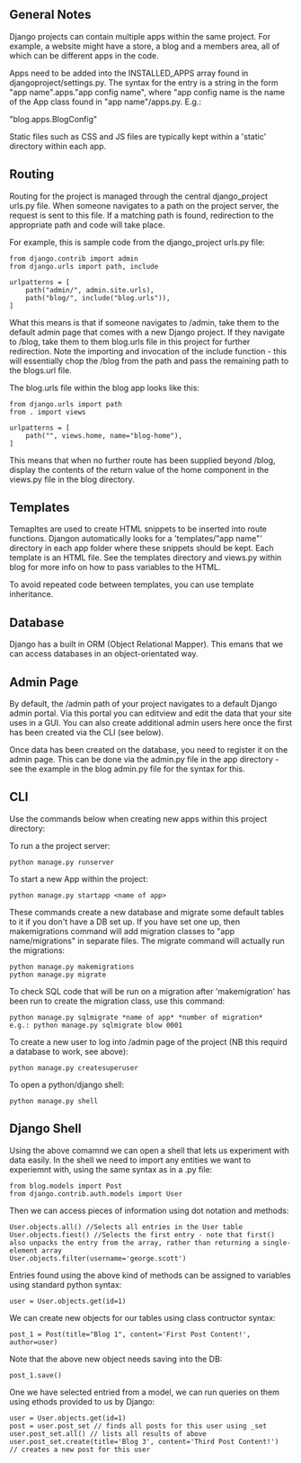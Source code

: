 ## General Notes

Django projects can contain multiple apps within the same project. For example, a website might have a store, a blog and a members area, all of which can be different apps in the code.

Apps need to be added into the INSTALLED_APPS array found in djangoproject/settings.py. The syntax for the entry is a string in the form "app name".apps."app config name", where "app config name is the name of the App class found in "app name"/apps.py. E.g.:

"blog.apps.BlogConfig"

Static files such as CSS and JS files are typically kept within a 'static' directory within each app.

## Routing

Routing for the project is managed through the central django_project urls.py file. When someone navigates to a path on the project server, the request is sent to this file. If a matching path is found, redirection to the appropriate path and code will take place.

For example, this is sample code from the django_project urls.py file:

    from django.contrib import admin
    from django.urls import path, include

    urlpatterns = [
        path("admin/", admin.site.urls),
        path("blog/", include("blog.urls")),
    ]

What this means is that if someone navigates to /admin, take them to the default admin page that comes with a new Django project. If they navigate to /blog, take them to them blog.urls file in this project for further redirection. Note the importing and invocation of the include function - this will essentially chop the /blog from the path and pass the remaining path to the blogs.url file.

The blog.urls file within the blog app looks like this:

    from django.urls import path
    from . import views

    urlpatterns = [
        path("", views.home, name="blog-home"),
    ]

This means that when no further route has been supplied beyond /blog, display the contents of the return value of the home component in the views.py file in the blog directory.

## Templates

Temapltes are used to create HTML snippets to be inserted into route functions. Djangon automatically looks for a 'templates/"app name"' directory in each app folder where these snippets should be kept. Each template is an HTML file. See the templates directory and views.py within blog for more info on how to pass variables to the HTML.

To avoid repeated code between templates, you can use template inheritance.

## Database

Django has a built in ORM (Object Relational Mapper). This emans that we can access databases in an object-orientated way.

## Admin Page

By default, the /admin path of your project navigates to a default Django admin portal. Via this portal you can editview and edit the data that your site uses in a GUI. You can also create additional admin users here once the first has been created via the CLI (see below).

Once data has been created on the database, you need to register it on the admin page. This can be done via the admin.py file in the app directory - see the example in the blog admin.py file for the syntax for this.

## CLI

Use the commands below when creating new apps within this project directory:

To run a the project server:

    python manage.py runserver

To start a new App within the project:

    python manage.py startapp <name of app>

These commands create a new database and migrate some default tables to it if you don't have a DB set up. If you have set one up, then makemigrations command will add migration classes to "app name/migrations" in separate files. The migrate command will actually run the migrations:

    python manage.py makemigrations
    python manage.py migrate

To check SQL code that will be run on a migration after 'makemigration' has been run to create the migration class, use this command:

    python manage.py sqlmigrate *name of app* *number of migration*
    e.g.: python manage.py sqlmigrate blow 0001

To create a new user to log into /admin page of the project (NB this requird a database to work, see above):

    python manage.py createsuperuser

To open a python/django shell:

    python manage.py shell

## Django Shell

Using the above comamnd we can open a shell that lets us experiment with data easily. In the shell we need to import any entities we want to experiemnt with, using the same syntax as in a .py file:

    from blog.models import Post
    from django.contrib.auth.models import User

Then we can access pieces of information using dot notation and methods:

    User.objects.all() //Selects all entries in the User table
    User.objects.fiest() //Selects the first entry - note that first() also unpacks the entry from the array, rather than returning a single-element array
    User.objects.filter(username='george.scott')

Entries found using the above kind of methods can be assigned to variables using standard python syntax:

    user = User.objects.get(id=1)

We can create new objects for our tables using class contructor syntax:

    post_1 = Post(title="Blog 1", content='First Post Content!', author=user)

Note that the above new object needs saving into the DB:

    post_1.save()

One we have selected entried from a model, we can run queries on them using ethods provided to us by Django:

    user = User.objects.get(id=1)
    post = user.post_set // finds all posts for this user using _set
    user.post_set.all() // lists all results of above
    user.post_set.create(title='Blog 3', content='Third Post Content!')  // creates a new post for this user
